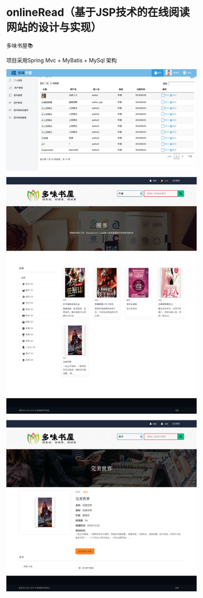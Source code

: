 # onlineRead（基于JSP技术的在线阅读网站的设计与实现）
多味书屋📚

项目采用Spring Mvc  + MyBatis + MySql 架构

![Image text](https://github.com/yhzlove/onlineRead/blob/master/png/h1.png)

![Image text](https://github.com/yhzlove/onlineRead/blob/master/png/q1.png)

![Image text](https://github.com/yhzlove/onlineRead/blob/master/png/q2.png)
